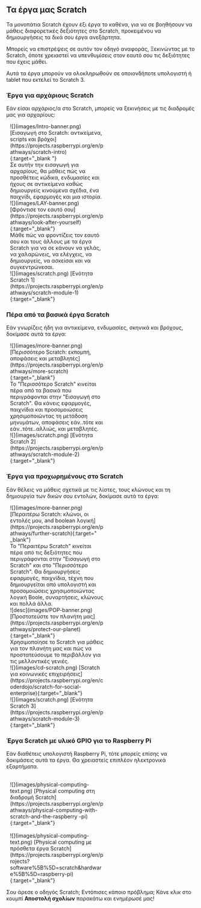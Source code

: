 ## Τα έργα μας Scratch

Τα μονοπάτια Scratch έχουν έξι έργα το καθένα, για να σε βοηθήσουν να μάθεις διαφορετικές δεξιότητες στο Scratch, προκειμένου να δημιουργήσεις τα δικά σου έργα ανεξάρτητα.

Μπορείς να επιστρέψεις σε αυτόν τον οδηγό αναφοράς, Ξεκινώντας με το Scratch, όποτε χρειαστεί να υπενθυμίσεις στον εαυτό σου τις δεξιότητες που έχεις μάθει.

Αυτά τα έργα μπορούν να ολοκληρωθούν σε οποιονδήποτε υπολογιστή ή tablet που εκτελεί το Scratch 3.

### Έργα για αρχάριους Scratch

Εάν είσαι αρχάριος/α στο Scratch, μπορείς να ξεκινήσεις με τις διαδρομές μας για αρχαρίους:

<div style="display: inline-block; max-width: 250px; float: left; padding-left: 10px;">
![](images/Intro-banner.png)
[Εισαγωγή στο Scratch: αντικείμενα, scripts και βρόχοι](https://projects.raspberrypi.org/en/pathways/scratch-intro){:target="_blank "}<br/>
Σε αυτήν την εισαγωγή για αρχαρίους, θα μάθεις πώς να προσθέτεις κώδικα, ενδυμασίες και ήχους σε αντικείμενα καθώς δημιουργείς κινούμενα σχέδια, ένα παιχνίδι, εφαρμογές και μια ιστορία.
</div>

<div style="display: inline-block; max-width: 250px; float: left; padding-left: 10px;">
![](images/LAY-banner.png)
[Φρόντισε τον εαυτό σου](https://projects.raspberrypi.org/en/pathways/look-after-yourself){:target="_blank"}<br/>
Μάθε πώς να φροντίζεις τον εαυτό σου και τους άλλους με τα έργα Scratch για να σε κάνουν να γελάς, να χαλαρώνεις, να ελέγχεις, να δημιουργείς, να ασκείσαι και να συγκεντρώνεσαι.
</div>

<div style="display: inline-block; max-width: 250px; float: left; padding-left: 10px;">
![](images/scratch.png)
[Ενότητα Scratch 1](https://projects.raspberrypi.org/en/pathways/scratch-module-1){:target="_blank"}
</div>

<br clear="both"/>

### Πέρα από τα βασικά έργα Scratch

Εάν γνωρίζεις ήδη για αντικείμενα, ενδυμασίες, σκηνικά και βρόχους, δοκίμασε αυτά τα έργα:

<div style="display: inline-block; max-width: 250px; float: left; padding-left: 10px;">
![](images/more-banner.png)
[Περισσότερο Scratch: εκπομπή, αποφάσεις και μεταβλητές](https://projects.raspberrypi.org/en/pathways/more-scratch){:target="_blank"}<br/>
Το "Περισσότερο Scratch" κινείται πέρα από τα βασικά που περιγράφονται στην "Εισαγωγή στο Scratch". Θα κάνεις εφαρμογές, παιχνίδια και προσομοιώσεις χρησιμοποιώντας τη μετάδοση μηνυμάτων, αποφάσεις εάν..τότε και εάν..τότε..αλλιώς, και μεταβλητές.
</div>

<div style="display: inline-block; max-width: 250px; float: left; padding-left: 10px;">
![](images/scratch.png)
[Ενότητα Scratch 2](https://projects.raspberrypi.org/en/pathways/scratch-module-2){:target="_blank"}<br/>
</div>

<br clear="both"/>

### Έργα για προχωρημένους στο Scratch

Εάν θέλεις να μάθεις σχετικά με τις λίστες, τους κλώνους και τη δημιουργία των δικών σου εντολών, δοκίμασε αυτά τα έργα:

<div style="display: inline-block; max-width: 250px; float: left; padding-left: 10px;">
![](images/more-banner.png)
[Περαιτέρω Scratch: κλώνοι, οι εντολές μου, and boolean λογική](https://projects.raspberrypi.org/en/pathways/further-scratch){:target=" _blank"}<br/>
Το "Περαιτέρω Scratch" κινείται πέρα από τις δεξιότητες που περιγράφονται στην "Εισαγωγή στο Scratch" και στο "Περισσότερο Scratch". Θα δημιουργήσεις εφαρμογές, παιχνίδια, τέχνη που δημιουργείται από υπολογιστή και προσομοιώσεις χρησιμοποιώντας λογική Boole, συναρτήσεις, κλώνους και πολλά άλλα.
</div>

<div style="display: inline-block; max-width: 250px; float: left; padding-left: 10px;">
![desc](images/POP-banner.png)
[Προστατεύστε τον πλανήτη μας](https://projects.raspberrypi.org/en/pathways/protect-our-planet){:target="_blank"}<br/>
Χρησιμοποίησε το Scratch για μάθεις για τον πλανήτη μας και πώς να προστατεύσουμε το περιβάλλον για τις μελλοντικές γενιές.
</div>

<div style="display: inline-block; max-width: 250px; float: left; padding-left: 10px;">
![](images/cd-scratch.png)
[Scratch για κοινωνικές επιχειρήσεις](https://projects.raspberrypi.org/en/coderdojo/scratch-for-social-enterprise){:target="_blank"}<br/>
</div>

<div style="display: inline-block; max-width: 250px; float: left; padding-left: 10px;">
![](images/scratch.png)
[Ενότητα Scratch 3](https://projects.raspberrypi.org/en/pathways/scratch-module-3){:target="_blank"}<br/>
</div>

<br clear="both"/>

### Έργα Scratch με υλικό GPIO για το Raspberry Pi

Εάν διαθέτεις υπολογιστή Raspberry Pi, τότε μπορείς επίσης να δοκιμάσεις αυτά τα έργα. Θα χρειαστείς επιπλέον ηλεκτρονικά εξαρτήματα.

<div style="display: inline-block; max-width: 250px; float: left; padding-left: 10px;"><br/>
![](images/physical-computing-text.png)
[Physical computing στη διαδρομή Scratch](https://projects.raspberrypi.org/en/pathways/physical-computing-with-scratch-and-the-raspberry -pi){:target="_blank"}
</div>

<div style="display: inline-block; max-width: 250px; float: left; padding-left: 10px;"><br/>
![](images/physical-computing-text.png)
[Physical computing με πρόσθετα έργα Scratch](https://projects.raspberrypi.org/en/projects?software%5B%5D=scratch&hardware%5B%5D=raspberry-pi) {:target="_blank"}
</div>

<br clear="both"/>

Σου άρεσε ο οδηγός Scratch; Εντόπισες κάποιο πρόβλημα; Κάνε κλικ στο κουμπί **Αποστολή σχολίων** παρακάτω και ενημέρωσέ μας!
